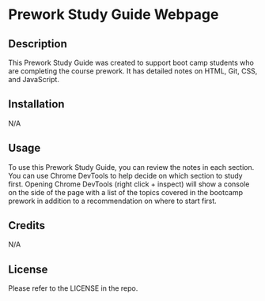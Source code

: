 # Prework Study Guide Webpage

## Description

This Prework Study Guide was created to support boot camp students who are completing the course prework. It has detailed notes on HTML, Git, CSS, and JavaScript.

## Installation

N/A

## Usage

To use this Prework Study Guide, you can review the notes in each section. You can use Chrome DevTools to help decide on which section to study first. Opening Chrome DevTools (right click + inspect) will show a console on the side of the page with a list of the topics covered in the bootcamp prework in addition to a recommendation on where to start first.

## Credits

N/A

## License

Please refer to the LICENSE in the repo. 